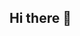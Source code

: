 ## Hi there 👋

<!--
##I'm Christian Garcia, a first year student at Northeastern University.

##- 🔭 I’m currently working on an application management system aiming to streamline the process of keeping track of job applications.
##- 🌱 I’m currently learning object-oriented programming and working with APIs
##- 👯 I’m looking to collaborate on a software startup with a visual founder!
##- 🤔 I’m looking for help with web scraping, mastering Next.js, and finding the best resources to do so!
##- 💬 Ask me about my future startup ideas!
##- 📫 How to reach me: cg0712860@gmail.com
##- 😄 Pronouns: He/Him
##- ⚡ Fun fact: I'm a national qualifier in the USAPL for raw powerlifting!
-->

